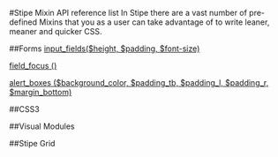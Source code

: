#Stipe Mixin API reference list
In Stipe there are a vast number of pre-defined Mixins that you as a user can take advantage of to write leaner, meaner and quicker CSS. 

##Forms
[input_fields($height, $padding, $font-size)](http://goo.gl/HTzRH)

[field_focus ()](http://goo.gl/XMBL5)

[alert_boxes ($background_color, $padding_tb, $padding_l, $padding_r, $margin_bottom)](http://goo.gl/dfD8d)

##CSS3

##Visual Modules

##Stipe Grid